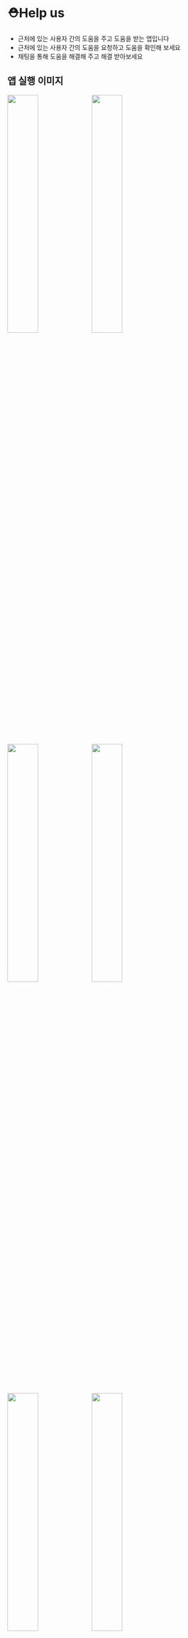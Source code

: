 # ⛑️Help us
-   근처에 있는 사용자 간의 도움을 주고 도움을 받는 앱입니다
-   근처에 있는 사용자 간의 도움을 요청하고 도움을 확인해 보세요
-   채팅을 통해 도움을 해결해 주고 해결 받아보세요

<h2 id="3">앱 실행 이미지</h2>

<p float="left">  
<img width="37%" src="https://github.com/lchaaa/Help-us/assets/117001092/e0a8b931-90be-4c90-bb06-a5980697252d">
<img width="37%" src="https://github.com/lchaaa/Help-us/assets/117001092/8c757f9b-475c-490d-b9ec-431a29ba0749">
</p>

<p float="left">  
<img width="37%" src="https://github.com/lchaaa/Help-us/assets/117001092/4ad7e1b2-0893-4dee-8e52-1660f03d062a">
<img width="37%" src="https://github.com/lchaaa/Help-us/assets/117001092/fd161669-77db-4c56-8aee-6a9b2b16306d">
</p>

<p float="left">  
<img width="37%" src="https://github.com/lchaaa/Help-us/assets/117001092/08e6c6d8-a33c-4100-9c2f-54a6d22c3059">
<img width="37%" src="https://github.com/lchaaa/Help-us/assets/117001092/4051a7bb-0c56-48dd-8331-36781637df47">
</p>

<p float="left">  
<img width="37%" src="https://github.com/lchaaa/Help-us/assets/117001092/521bf3b2-3e3f-4b2d-99e5-4e18852f22e7">
<img width="37%" src="https://github.com/lchaaa/Help-us/assets/117001092/e5a64ead-0cc4-489c-a2ea-81b2dce9282b">
</p>

<p float="left">  
<img width="37%" src="https://github.com/lchaaa/Help-us/assets/117001092/b99c39d7-ff87-4f69-b306-392a314708d3">
<img width="37%" src="https://github.com/lchaaa/Help-us/assets/117001092/010b8483-7ca6-4bf5-b8a6-96dec688b2fe">
</p>





